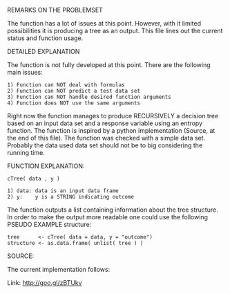 REMARKS ON THE PROBLEMSET

The function has a lot of issues at this point. However,
with it limited possibilities it is producing a tree as an output. 
This file lines out the current status and function usage. 

DETAILED EXPLANATION

The function is not fully developed at this point. There are the following main issues:

	1) Function can NOT deal with formulas 
	2) Function can NOT predict a test data set
	3) Function can NOT handle desired function arguments
	4) Function does NOT use the same arguments

Right now the function manages to produce RECURSIVELY
a decision tree based on an input data set and a response 
variable using an entropy function. The function is inspired by
a python implementation (Source, at the end of this file). The
function was checked with a simple data set. Probably the data
used data set should not be to big considering the running time.

FUNCTION EXPLANATION:

	cTree( data , y )

	1) data: data is an input data frame
	2) y:	 y is a STRING indicating outcome

The function outputs a list containing information about the 
tree structure. In order to make the output more readable one
could use the following PSEUDO EXAMPLE structure:

	tree 	  <- cTree( data = data, y = "outcome")
	structure <- as.data.frame( unlist( tree ) )

SOURCE:

The current implementation follows:

Link:		http://goo.gl/zBTUkv
